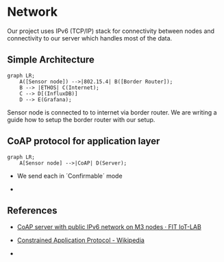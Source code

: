 # Network

Our project uses IPv6 (TCP/IP) stack for connectivity between nodes and connectivity to our server which handles most of the data.

## Simple Architecture

```mermaid
graph LR;
    A([Sensor node]) -->|802.15.4| B([Border Router]);
    B --> |ETHOS| C(Internet);
    C --> D[(InfluxDB)]
    D --> E(Grafana);
```

Sensor node is connected to to internet via border router. We are writing a guide how to setup the border router with our setup.

## CoAP protocol for application layer

```mermaid
graph LR;
    A[Sensor node] -->|CoAP| D(Server);
```

- We send each in ´Confirmable´ mode

- 

## References

- [CoAP server with public IPv6 network on M3 nodes · FIT IoT-LAB](https://www.iot-lab.info/learn/tutorials/riot/riot-coap-m3/)

- [Constrained Application Protocol - Wikipedia](https://en.wikipedia.org/wiki/Constrained_Application_Protocol)

- 
